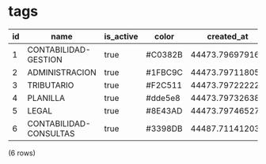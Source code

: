 tags
====

| id |          name          | is_active |  color  |   created_at    |   updated_at    | company_id |
|----|------------------------|-----------|---------|-----------------|-----------------|------------|
| 1  | CONTABILIDAD-GESTION   | true      | #C0382B | 44473.796979167 | 44487.713981481 | 1          |
| 2  | ADMINISTRACION         | true      | #1FBC9C | 44473.797118056 | 44487.713773148 | 1          |
| 3  | TRIBUTARIO             | true      | #F2C511 | 44473.797222222 | 44487.714224537 | 1          |
| 4  | PLANILLA               | true      | #dde5e8 | 44473.797326389 | 44473.797326389 | 1          |
| 5  | LEGAL                  | true      | #8E43AD | 44473.797465278 | 44487.714108796 | 1          |
| 6  | CONTABILIDAD-CONSULTAS | true      | #3398DB | 44487.711412037 | 44487.711412037 | 1          |
(6 rows)

